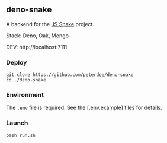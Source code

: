 ## deno-snake

A backend for the [JS Snake](https://github.com/peterdee/js-snake) project.

Stack: Deno, Oak, Mongo

DEV: http://localhost:7111

### Deploy

```shell script
git clone https://github.com/peterdee/deno-snake
cd ./deno-snake
```

### Environment

The `.env` file is required. See the [.env.example] files for details. 

### Launch

```shell script
bash run.sh
```
